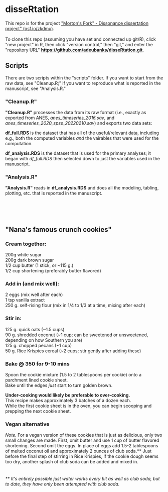 # disseRtation

This repo is for the project ["Morton's Fork" - Dissonance dissertation project" (osf.io/zkdmu)](https://osf.io/9frup/). <br><br>
To clone this repo (assuming you have set and connected up git/R), click "new project" in R, then click "version control," then "git," and enter the "repository URL" **https://github.com/adeubanks/disseRtation.git**. 


## Scripts
There are two scripts within the "scripts" folder. If you want to start from the raw data, see "Cleanup.R;" if you want to reproduce what is reported in the manuscript, see "Analysis.R."

### **"Cleanup.R"** 
**"Cleanup.R"** processes the data from its raw format (i.e., exactly as exported from ANES, *anes_timeseries_2016.sav*, and *anes_timeseries_2020_spss_20220210.sav*) and exports two data sets:

**df_full.RDS** is the dataset that has all of the useful/relevant data, including e.g., both the computed variables *and* the vairables that were used for the computation. 

**df_analysis.RDS** is the dataset that is used for the primary analyses; it began with *df_full.RDS* then selected down to just the variables used in the manuscript. 

### **"Analysis.R"** 
**"Analysis.R"** reads in **df_analysis.RDS** and does all the modeling, tabling, plotting, etc. that is reported in the manuscript. 

<br>
<br>
<br>

## "Nana's famous crunch cookies"
### Cream together:
200g white sugar<br>
200g dark brown sugar<br>
1/2 cup butter (1 stick, or ~115 g.)<br>
1/2 cup shortening (preferably butter flavored)<br>

### Add in (and mix well):<br>
2 eggs (mix well after each) <br>
1 tsp vanilla extract <br>
250 g. self-rising flour (mix in 1/4 to 1/3 at a time, mixing after each)<br>

### Stir in:<br>
125 g. quick oats (~1.5 cups) <br>
90 g. shredded coconut (~1 cup; can be sweetened or unsweetened, depending on how Southern you are)<br>
125 g. chopped pecans (~1 cup) <br>
50 g. Rice Krispies cereal (~2 cups; stir gently after adding these) <br>

### Bake @ 350 for 9-10 mins <br>
Spoon the cookie mixture (1.5 to 2 tablespoons per cookie) onto a parchment lined cookie sheet. <br>
Bake until the edges *just* start to turn golden brown.<br>

**Under-cooking would likely be preferable to over-cooking.** <br>
This recipe makes approximately 3 batches of a dozen each. <br>
While the first cookie sheet is in the oven, you can begin scooping and prepping the next cookie sheet. 
<br>

### Vegan alternative <br>
*Note.* For a vegan version of these cookies that is just as delicious, only two small changes are made. First, omit butter and use 1 cup of butter flavored shortening. Second omit the eggs. In place of eggs add 1.5-2 tablespoons of melted coconut oil and approximately 2 ounces of club soda.** Just before the final step of stirring in Rice Krispies, if the cookie dough seems too dry, another splash of club soda can be added and mixed in. <br> 
<br> 

###### ** It's entirely possible just water works every bit as well as club soda, but to date, they have only been attempted with club soda. 

